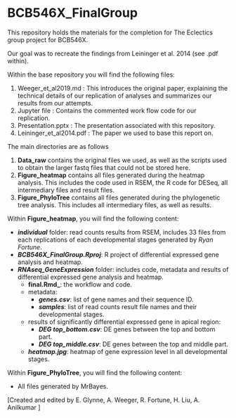 # BCB546X_FinalGroup
This repository holds the materials for the completion for The Eclectics group project for BCB546X. 

Our goal was to recreate the findings from Leininger et al. 2014 (see .pdf within).

Within the base repository you will find the following files:
  1. Weeger_et_al2019.md : This introduces the original paper, explaining the technical details of our replication of analyses and summarizes our results from our attempts. 
  2. Jupyter file : Contains the commented work flow code for our replication. 
  3. Presentation.pptx : The presentation associated with this repository. 
  4. Leininger_et_al2014.pdf : The paper we used to base this report on. 
  
The main directories are as follows 
  1. **Data_raw** contains the original files we used, as well as the scripts used to obtain the larger fastq files that could not be stored here. 
  2. **Figure_heatmap** contains all files generated during the heatmap analysis. This includes the code used in RSEM, the R code for DESeq, all intermediary files and result files. 
  3. **Figure_PhyloTree** contains all files generated during the phylogenetic tree analysis. This includes all intermediary files, as well as results. 
  
 Within **Figure_heatmap**, you will find the following content:
   * **_individual_** folder: read counts results from RSEM, includes 33 files from each replications of each developmental stages generated by *Ryan Fortune*.
  * **_BCB546X_FinalGroup.Rproj_**: R project of differential expressed gene analysis and heatmap.
  * **_RNAseq_GeneExpression_** folder: includes code, metadata and results of differential expressed gene analysis and heatmap.
      * **final.Rmd_**: the workflow and code.
      * metadata:
          * **_genes.csv_**: list of gene names and their sequence ID.
          * **_samples_**: list of read counts result file names and their developmental stages.
      * results of significantly differential expressed gene in apical region:
          * **_DEG top_bottom.csv_**: DE genes between the top and bottom part.
          * **_DEG top_middle.csv_**: DE genes between the top and middle part.
      * **_heatmap.jpg_**: heatmap of gene expression level in all developmental stages.

Within **Figure_PhyloTree**, you will find the following content:
  * All files generated by MrBayes. 

  
[Created and edited by E. Glynne, A. Weeger, R. Fortune, H. Liu, A. Anilkumar ]
